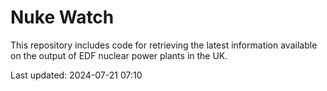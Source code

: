 # Nuke Watch

This repository includes code for retrieving the latest information available on the output of EDF nuclear power plants in the UK.

Last updated: 2024-07-21 07:10